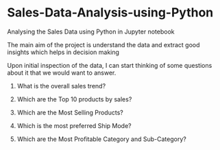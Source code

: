 # Sales-Data-Analysis-using-Python

Analysing the Sales Data using Python in Jupyter notebook

The main aim of the project is understand the data and extract good insights which helps in decision making

Upon initial inspection of the data, I can start thinking of some questions about it that we would want to answer.

1. What is the overall sales trend?

2. Which are the Top 10 products by sales?

3. Which are the Most Selling Products?

4. Which is the most preferred Ship Mode?

5. Which are the Most Profitable Category and Sub-Category?
